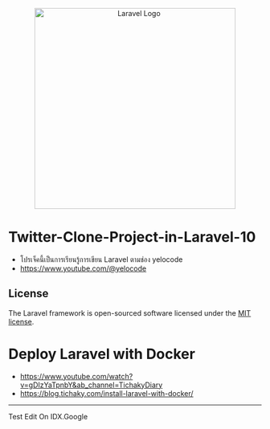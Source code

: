 <p align="center"><a href="https://laravel.com" target="_blank"><img src="https://raw.githubusercontent.com/laravel/art/master/logo-lockup/5%20SVG/2%20CMYK/1%20Full%20Color/laravel-logolockup-cmyk-red.svg" width="400" alt="Laravel Logo"></a></p>

# Twitter-Clone-Project-in-Laravel-10
* โปรเจ็คนี้เป็นการเรียนรู้การเขียน Laravel ตามช่อง yelocode
* https://www.youtube.com/@yelocode

## License

The Laravel framework is open-sourced software licensed under the [MIT license](https://opensource.org/licenses/MIT).

# Deploy Laravel with Docker
* https://www.youtube.com/watch?v=gDIzYaTpnbY&ab_channel=TichakyDiary
* https://blog.tichaky.com/install-laravel-with-docker/

___
Test Edit On IDX.Google

